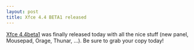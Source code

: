 ```yaml
---
layout: post
title: Xfce 4.4 BETA1 released
---
```


<a href="http://foo-projects.org/pipermail/xfce4-dev/2006-April/019590.html"> Xfce 4.4beta1</a> was finally released today with all the nice stuff (new panel, Mousepad, Orage, Thunar, ...). Be sure to grab your copy today!
